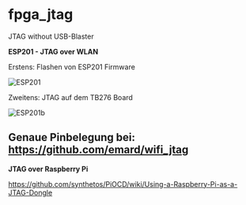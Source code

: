 # fpga_jtag
JTAG without USB-Blaster

**ESP201 - JTAG over WLAN**

Erstens: Flashen von ESP201 Firmware

![ESP201](https://www.mikrocontroller.net/attachment/307865/Flashing-The-ESP8266-ESP201-Module-Board-With-TTL-UART.jpg)

Zweitens: JTAG auf dem TB276 Board

![ESP201b](https://github.com/emard/wifi_jtag/raw/master/pic/altera10pin_xilinx14pin.jpg)

Genaue Pinbelegung bei: https://github.com/emard/wifi_jtag
------

**JTAG over Raspberry Pi**

https://github.com/synthetos/PiOCD/wiki/Using-a-Raspberry-Pi-as-a-JTAG-Dongle
